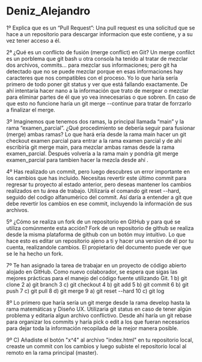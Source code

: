 # Deniz_Alejandro
1º Explica que es un “Pull Request”:
Una pull request es una solicitud que se hace a un repositorio para descargar informacion que este contiene, y a su vez tener acceso a él.

2ª ¿Qué es un conflicto de fusión (merge conflict) en Git? 
Un merge confilct es un porblema que git bash u otra consola ha tenido al tratar de mezclar dos archivos, commits... para mezclar sus informaciones; pero git ha detectado que no se puede mezclar porque en esas informaciones hay caracteres que nos compatibles con el proceso. 
Yo lo que haría sería primero de todo poner git status y ver que está fallando exactamente. De ahí intentaria hacer nano a la información que trato de mergear o mezclar para eliminar partes de él que yo vea innecesarias o que sobren. En caso de que esto no funcione haría un git merge --continue para tratar de forrzarlo a finalizar el merge.

3º Imaginemos que tenemos dos ramas, la principal llamada “main” y la rama “examen_parcial”. ¿Qué procedimiento se debería seguir para fusionar (merge) ambas ramas?
Lo que hará ería desde la rama main hacer un git checkout examen parcial para entrar a la rama examen parcial y de ahí escribiría git merge main, para mezclar ambas ramas desde la rama examen_parcial. Después volvería a la rama main y pondria git merge examen_parcial para tambien hacer la mezcla desde ahí .

4º Has realizado un commit, pero luego descubres un error importante en los cambios que has incluido. Necesitas revertir este último commit para regresar tu proyecto al estado anterior, pero deseas mantener los cambios realizados en tu área de trabajo. 
Utilizaría el comando git reset --hard, seguido del codigo alfanumérico del commit. Así daría a entender a git que debe revertir los cambios en ese commit, incluyendo la información de sus archivos.

5º ¿Cómo se realiza un fork de un repositorio en GitHub y para qué se utiliza comúnmente esta acción?
Fork de un repositorio de github se realiza desde la misma plataforma de github con un  botón muy intuitivo. Lo que hace esto es editar un repositorio ajeno a ti y hacer una version de él por tu cuenta, realizandole cambios. El propietario del documento puede ver que se le ha hecho un fork.

7º Te han asignado la tarea de trabajar en un proyecto de código abierto alojado en GitHub. Como nuevo colaborador, se espera que sigas las mejores prácticas para el manejo del código fuente utilizando Git.
1 b) git clone
2 a) git branch
3 c) git checkout
4 b) git add
5 b) git commit
6 b) git push
7 c) git pull
8 d) git merge
9 a) git reset --hard
10 c) git log

8º Lo primero que haría sería un git merge desde la rama develop hasta la rama matemáticas y Diseño UX. Utilizaria git status en caso de tener algún problema y editaría algun archivo conflictivo. Desde ahí haría un git rebase para organizar los commits y haría pick o edit a los que fueran necesarios para dejar toda la información recopilada de la mejor manera posible.

9º C) Añadiste el botón "x^4" al archivo "index.html" en tu repositorio local, creaste un commit con los cambios y luego subiste el repositorio local al remoto en la rama principal (master).
